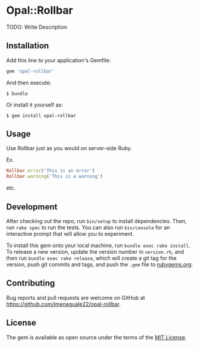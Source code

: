 # Opal::Rollbar
TODO: Write Description

## Installation

Add this line to your application's Gemfile:

```ruby
gem 'opal-rollbar'
```

And then execute:

    $ bundle

Or install it yourself as:

    $ gem install opal-rollbar

## Usage

Use Rollbar just as you would on server-side Ruby.

Ex.
```ruby
Rollbar.error('This is an error')
Rollbar.warning('This is a warning')
```
etc.

## Development

After checking out the repo, run `bin/setup` to install dependencies. Then, run `rake spec` to run the tests. You can also run `bin/console` for an interactive prompt that will allow you to experiment.

To install this gem onto your local machine, run `bundle exec rake install`. To release a new version, update the version number in `version.rb`, and then run `bundle exec rake release`, which will create a git tag for the version, push git commits and tags, and push the `.gem` file to [rubygems.org](https://rubygems.org).

## Contributing

Bug reports and pull requests are welcome on GitHub at https://github.com/jmenaguale22/opal-rollbar.

## License

The gem is available as open source under the terms of the [MIT License](https://opensource.org/licenses/MIT).
